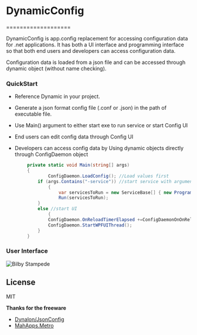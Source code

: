 # DynamicConfig
===================

DynamicConfig is app.config replacement for accessing configuration data for .net applications. It has both a UI interface and programming interface so that both end users and developers can access configuration data.

Configuration data is loaded from a json file and can be accessed through dynamic object (without name checking).

### QuickStart 
- Reference Dynamic in your project. 
- Generate a json format config file (.conf or .json) in the path of executable file.
- Use Main() argument to either start exe to run service or start Config UI
    
- End users can edit config data through Config UI
- Developers can access config data by Using dynamic objects directly through ConfigDaemon object 

```c#
		private static void Main(string[] args)
		{
    			ConfigDaemon.LoadConfig(); //Load values first
			if (args.Contains("-service")) //start service with arguments
    			{
    				var servicesToRun = new ServiceBase[] { new Program() };
    				Run(servicesToRun);
			}
			else //start UI
    			{
				ConfigDaemon.OnReloadTimerElapsed +=ConfigDaemonOnOnReloadTimerElapsed; 
				ConfigDaemon.StartWPFUIThread();
			}
		}
```

### User Interface
![Bilby Stampede](http://i.imgur.com/bqz2oeH.png)


License
----

MIT


**Thanks for the freeware**

- [Dynalon/JsonConfig](https://github.com/Dynalon/JsonConfig)
- [MahApps.Metro](https://github.com/MahApps/MahApps.Metro)

